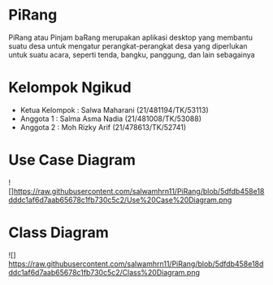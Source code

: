 # PiRang
PiRang atau Pinjam baRang merupakan aplikasi desktop yang membantu suatu desa untuk mengatur perangkat-perangkat desa yang diperlukan untuk suatu acara, seperti tenda, bangku, panggung, dan lain sebagainya

# Kelompok Ngikud
- Ketua Kelompok : Salwa Maharani (21/481194/TK/53113)
- Anggota 1 : Salma Asma Nadia (21/481008/TK/53088)
- Anggota 2 : Moh Rizky Arif (21/478613/TK/52741)

# Use Case Diagram
![]https://raw.githubusercontent.com/salwamhrn11/PiRang/blob/5dfdb458e18dddc1af6d7aab65678c1fb730c5c2/Use%20Case%20Diagram.png

# Class Diagram
![] https://raw.githubusercontent.com/salwamhrn11/PiRang/blob/5dfdb458e18dddc1af6d7aab65678c1fb730c5c2/Class%20Diagram.png
